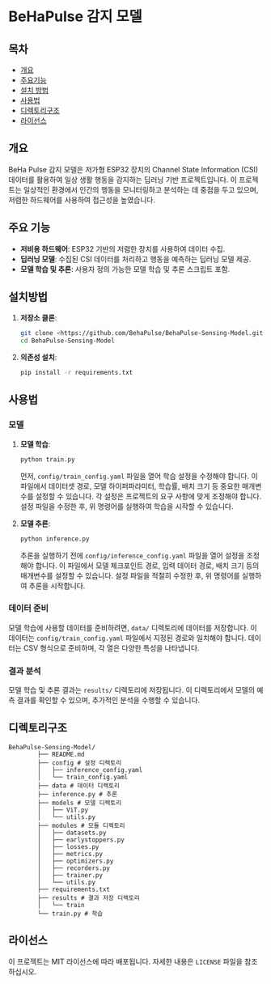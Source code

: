 # BeHaPulse 감지 모델

## 목차
- [개요](#개요)
- [주요기능](#주요기능)
- [설치 방법](#설치방법)
- [사용법](#사용법)
- [디렉토리구조](#디렉토리구조)
- [라이선스](라이선스)

## 개요

BeHa Pulse 감지 모델은 저가형 ESP32 장치의 Channel State Information (CSI) 데이터를 활용하여 일상 생활 행동을 감지하는 딥러닝 기반 프로젝트입니다. 이 프로젝트는 일상적인 환경에서 인간의 행동을 모니터링하고 분석하는 데 중점을 두고 있으며, 저렴한 하드웨어를 사용하여 접근성을 높였습니다.

## 주요 기능

- **저비용 하드웨어**: ESP32 기반의 저렴한 장치를 사용하여 데이터 수집.
- **딥러닝 모델**: 수집된 CSI 데이터를 처리하고 행동을 예측하는 딥러닝 모델 제공.
- **모델 학습 및 추론**: 사용자 정의 가능한 모델 학습 및 추론 스크립트 포함.

## 설치방법

1. **저장소 클론**:
    
    ```bash
    git clone <https://github.com/BehaPulse/BehaPulse-Sensing-Model.git>
    cd BehaPulse-Sensing-Model
    ```
    
2. **의존성 설치**:
    
    ```bash
    pip install -r requirements.txt
    ```

## 사용법
### 모델
1. **모델 학습**:
    
    ```bash
    python train.py
    ```
    
    먼저, `config/train_config.yaml` 파일을 열어 학습 설정을 수정해야 합니다. 이 파일에서 데이터셋 경로, 모델 하이퍼파라미터, 학습률, 배치 크기 등 중요한 매개변수를 설정할 수 있습니다. 각 설정은 프로젝트의 요구 사항에 맞게 조정해야 합니다. 설정 파일을 수정한 후, 위 명령어를 실행하여 학습을 시작할 수 있습니다.
    
2. **모델 추론**:
    
    ```bash
    python inference.py
    ```
    
    추론을 실행하기 전에 `config/inference_config.yaml` 파일을 열어 설정을 조정해야 합니다. 이 파일에서 모델 체크포인트 경로, 입력 데이터 경로, 배치 크기 등의 매개변수를 설정할 수 있습니다. 설정 파일을 적절히 수정한 후, 위 명령어를 실행하여 추론을 시작합니다.

### 데이터 준비

모델 학습에 사용할 데이터를 준비하려면, `data/` 디렉토리에 데이터를 저장합니다. 이 데이터는 `config/train_config.yaml` 파일에서 지정된 경로와 일치해야 합니다. 데이터는 CSV 형식으로 준비하며, 각 열은 다양한 특성을 나타냅니다.

### 결과 분석

모델 학습 및 추론 결과는 `results/` 디렉토리에 저장됩니다. 이 디렉토리에서 모델의 예측 결과를 확인할 수 있으며, 추가적인 분석을 수행할 수 있습니다.

## 디렉토리구조

```
BehaPulse-Sensing-Model/
        ├── README.md
        ├── config # 설정 디렉토리
        │   ├── inference_config.yaml
        │   └── train_config.yaml
        ├── data # 데이터 디렉토리
        ├── inference.py # 추론
        ├── models # 모델 디렉토리
        │   ├── ViT.py
        │   └── utils.py
        ├── modules # 모듈 디렉토리
        │   ├── datasets.py
        │   ├── earlystoppers.py
        │   ├── losses.py
        │   ├── metrics.py
        │   ├── optimizers.py
        │   ├── recorders.py
        │   ├── trainer.py
        │   └── utils.py
        ├── requirements.txt
        ├── results # 결과 저장 디렉토리
        │   └── train
        └── train.py # 학습
```
## 라이선스

이 프로젝트는 MIT 라이선스에 따라 배포됩니다. 자세한 내용은 `LICENSE` 파일을 참조하십시오.

